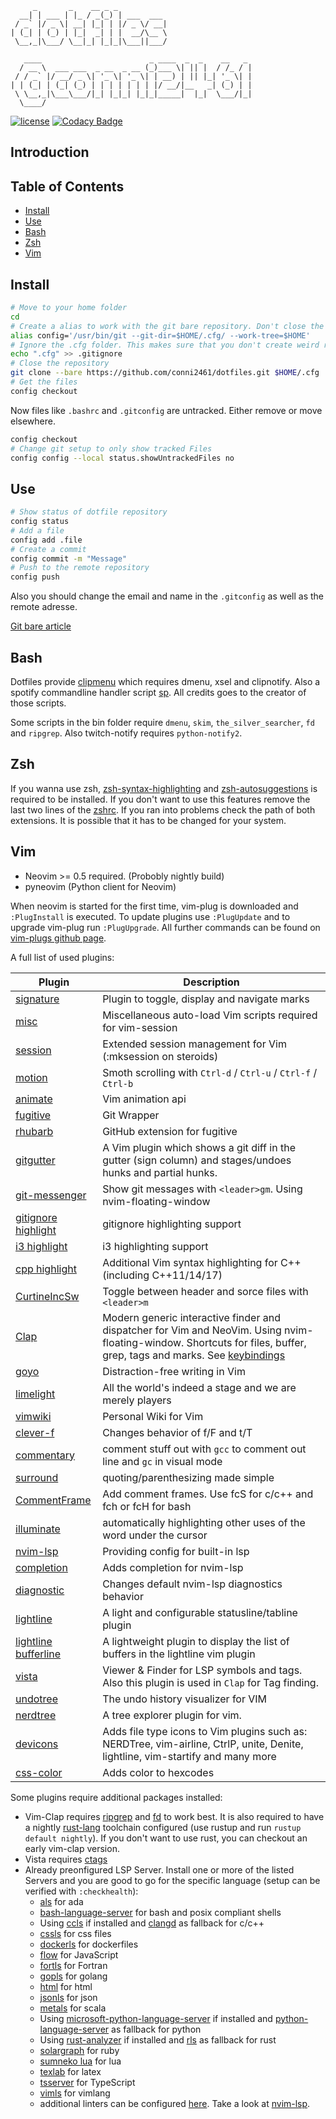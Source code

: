          _       _    __ _ _
      __| | ___ | |_ / _(_) | ___  ___
     / _` |/ _ \| __| |_| | |/ _ \/ __|
    | (_| | (_) | |_|  _| | |  __/\__ \
     \__,_|\___/ \__|_| |_|_|\___||___/

       ____                        _ ____  _  _    __   _
      / __ \  ___ ___  _ __  _ __ (_)___ \| || |  / /_ / |
     / / _` |/ __/ _ \| '_ \| '_ \| | __) | || |_| '_ \| |
    | | (_| | (_| (_) | | | | | | | |/ __/|__   _| (_) | |
     \ \__,_|\___\___/|_| |_|_| |_|_|_____|  |_|  \___/|_|
      \____/

[![license](https://img.shields.io/github/license/conni2461/dotfiles.svg?style=flat-square)](https://github.com/conni2461/dotfiles/blob/master/LICENSE)
[![Codacy Badge](https://api.codacy.com/project/badge/Grade/ef9d3503d02343ac8f6d1c0a7eb25d66)](https://app.codacy.com/app/Conni2461/dotfiles?utm_source=github.com&utm_medium=referral&utm_content=Conni2461/dotfiles&utm_campaign=Badge_Grade_Dashboard)

## Introduction

## Table of Contents

- [Install](#Install)
- [Use](#Use)
- [Bash](#Bash)
- [Zsh](#Zsh)
- [Vim](#Vim)

## Install

```sh
# Move to your home folder
cd
# Create a alias to work with the git bare repository. Don't close the bash session or you have to run this command again.
alias config='/usr/bin/git --git-dir=$HOME/.cfg/ --work-tree=$HOME'
# Ignore the .cfg folder. This makes sure that you don't create weird recursion problems
echo ".cfg" >> .gitignore
# Close the repository
git clone --bare https://github.com/conni2461/dotfiles.git $HOME/.cfg
# Get the files
config checkout
```

Now files like `.bashrc` and `.gitconfig` are untracked. Either remove or move elsewhere.

```sh
config checkout
# Change git setup to only show tracked Files
config config --local status.showUntrackedFiles no
```

## Use

```sh
# Show status of dotfile repository
config status
# Add a file
config add .file
# Create a commit
config commit -m "Message"
# Push to the remote repository
config push
```

Also you should change the email and name in the `.gitconfig` as well as the remote adresse.

[Git bare article](https://www.atlassian.com/git/tutorials/dotfiles)

## Bash

Dotfiles provide [clipmenu](https://github.com/cdown/clipmenu) which requires dmenu, xsel and clipnotify.
Also a spotify commandline handler script [sp](https://gist.github.com/wandernauta/6800547).
All credits goes to the creator of those scripts.

Some scripts in the bin folder require `dmenu`, `skim`, `the_silver_searcher`, `fd` and `ripgrep`.
Also twitch-notify requires `python-notify2`.

## Zsh

If you wanna use zsh, [zsh-syntax-highlighting](https://github.com/zsh-users/zsh-syntax-highlighting) and [zsh-autosuggestions](https://github.com/zsh-users/zsh-autosuggestions) is required to be installed.
If you don't want to use this features remove the last two lines of the [zshrc](.zshrc).
If you ran into problems check the path of both extensions. It is possible that it has to be changed for your system.

## Vim

- Neovim >= 0.5 required. (Probobly nightly build)
- pyneovim (Python client for Neovim)

When neovim is started for the first time, vim-plug is downloaded and `:PlugInstall` is executed.
To update plugins use `:PlugUpdate` and to upgrade vim-plug run `:PlugUpgrade`.
All further commands can be found on [vim-plugs github page](https://github.com/junegunn/vim-plug).

A full list of used plugins:

| Plugin                                                                       | Description                                                                                                                                                                                               |
| ---------------------------------------------------------------------------- | --------------------------------------------------------------------------------------------------------------------------------------------------------------------------------------------------------- |
| [signature](https://github.com/kshenoy/vim-signature)                        | Plugin to toggle, display and navigate marks                                                                                                                                                              |
| [misc](https://github.com/xolox/vim-misc)                                    | Miscellaneous auto-load Vim scripts required for vim-session                                                                                                                                              |
| [session](https://github.com/xolox/vim-session)                              | Extended session management for Vim (:mksession on steroids)                                                                                                                                              |
| [motion](https://github.com/yuttie/comfortable-motion.vim)                   | Smoth scrolling with `Ctrl-d` / `Ctrl-u` / `Ctrl-f` / `Ctrl-b`                                                                                                                                            |
| [animate](https://github.com/camspiers/animate.vim)                          | Vim animation api                                                                                                                                                                                         |
| [fugitive](https://github.com/tpope/vim-fugitive)                            | Git Wrapper                                                                                                                                                                                               |
| [rhubarb](https://github.com/tpope/vim-rhubarb)                              | GitHub extension for fugitive                                                                                                                                                                             |
| [gitgutter](https://github.com/airblade/vim-gitgutter)                       | A Vim plugin which shows a git diff in the gutter (sign column) and stages/undoes hunks and partial hunks.                                                                                                |
| [git-messenger](https://github.com/rhysd/git-messenger.vim)                  | Show git messages with `<leader>gm`. Using nvim-floating-window                                                                                                                                           |
| [gitignore highlight](https://github.com/gisphm/vim-gitignore)               | gitignore highlighting support                                                                                                                                                                            |
| [i3 highlight](https://github.com/PotatoesMaster/i3-vim-syntax)              | i3 highlighting support                                                                                                                                                                                   |
| [cpp highlight](https://github.com/octol/vim-cpp-enhanced-highlight)         | Additional Vim syntax highlighting for C++ (including C++11/14/17)                                                                                                                                        |
| [CurtineIncSw](https://github.com/ericcurtin/CurtineIncSw.vim)               | Toggle between header and sorce files with `<leader>m`                                                                                                                                                    |
| [Clap](https://github.com/liuchengxu/vim-clap)                               | Modern generic interactive finder and dispatcher for Vim and NeoVim. Using nvim-floating-window. Shortcuts for files, buffer, grep, tags and marks. See [keybindings](.config/nvim/plugins.d/40-clap.vim) |
| [goyo](https://github.com/junegunn/goyo.vim)                                 | Distraction-free writing in Vim                                                                                                                                                                           |
| [limelight](https://github.com/junegunn/limelight.vim)                       | All the world's indeed a stage and we are merely players                                                                                                                                                  |
| [vimwiki](https://github.com/vimwiki/vimwiki)                                | Personal Wiki for Vim                                                                                                                                                                                     |
| [clever-f](https://github.com/rhysd/clever-f.vim)                            | Changes behavior of f/F and t/T                                                                                                                                                                           |
| [commentary](https://github.com/tpope/vim-commentary)                        | comment stuff out with `gcc` to comment out line and `gc` in visual mode                                                                                                                                  |
| [surround](https://github.com/tpope/vim-surround)                            | quoting/parenthesizing made simple                                                                                                                                                                        |
| [CommentFrame](https://github.com/cometsong/CommentFrame.vim)                | Add comment frames. Use <leader>fcS for c/c++ and <leader>fch or <leader>fcH for bash                                                                                                                     |
| [illuminate](https://github.com/RRethy/vim-illuminate)                       | automatically highlighting other uses of the word under the cursor                                                                                                                                        |
| [nvim-lsp](https://github.com/neovim/nvim-lsp)                               | Providing config for built-in lsp                                                                                                                                                                         |
| [completion](https://github.com/haorenW1025/completion-nvim)                 | Adds completion for nvim-lsp                                                                                                                                                                              |
| [diagnostic](https://github.com/haorenW1025/diagnostic-nvim)                 | Changes default nvim-lsp diagnostics behavior                                                                                                                                                             |
| [lightline](https://github.com/itchyny/lightline.vim)                        | A light and configurable statusline/tabline plugin                                                                                                                                                        |
| [lightline bufferline](https://github.com/mengelbrecht/lightline-bufferline) | A lightweight plugin to display the list of buffers in the lightline vim plugin                                                                                                                           |
| [vista](https://github.com/liuchengxu/vista.vim)                             | Viewer & Finder for LSP symbols and tags. Also this plugin is used in `Clap` for Tag finding.                                                                                                             |
| [undotree](https://github.com/mbbill/undotree)                               | The undo history visualizer for VIM                                                                                                                                                                       |
| [nerdtree](https://github.com/preservim/nerdtree)                            | A tree explorer plugin for vim.                                                                                                                                                                           |
| [devicons](https://github.com/ryanoasis/vim-devicons)                        | Adds file type icons to Vim plugins such as: NERDTree, vim-airline, CtrlP, unite, Denite, lightline, vim-startify and many more                                                                           |
| [css-color](https://github.com/ap/vim-css-color)                             | Adds color to hexcodes                                                                                                                                                                                    |

Some plugins require additional packages installed:

- Vim-Clap requires [ripgrep](https://github.com/BurntSushi/ripgrep) and [fd](https://github.com/sharkdp/fd) to work best. It is also required to have a nightly [rust-lang](https://github.com/rust-lang/rust) toolchain configured (use rustup and run `rustup default nightly`). If you don't want to use rust, you can checkout an early vim-clap version.
- Vista requires [ctags](https://ctags.io/)
- Already preonfigured LSP Server. Install one or more of the listed Servers and you are good to go for the specific language (setup can be verified with `:checkhealth`):
  - [als](https://github.com/AdaCore/ada_language_server) for ada
  - [bash-language-server](https://github.com/bash-lsp/bash-language-server) for bash and posix compliant shells
  - Using [ccls](https://github.com/MaskRay/ccls) if installed and [clangd](https://clangd.llvm.org/) as fallback for c/c++
  - [cssls](https://github.com/vscode-langservers/vscode-css-languageserver-bin) for css files
  - [dockerls](https://github.com/rcjsuen/dockerfile-language-server-nodejs) for dockerfiles
  - [flow](https://github.com/facebook/flow) for JavaScript
  - [fortls](https://github.com/hansec/fortran-language-server) for Fortran
  - [gopls](https://github.com/golang/tools/tree/master/gopls) for golang
  - [html](https://github.com/vscode-langservers/vscode-html-languageserver-bin) for html
  - [jsonls](https://github.com/vscode-langservers/vscode-json-languageserver) for json
  - [metals](https://scalameta.org/metals/) for scala
  - Using [microsoft-python-language-server](https://github.com/Microsoft/python-language-server) if installed and [python-language-server](https://github.com/palantir/python-language-server) as fallback for python
  - Using [rust-analyzer](https://github.com/rust-analyzer/rust-analyzer) if installed and [rls](https://github.com/rust-lang/rls) as fallback for rust
  - [solargraph](https://solargraph.org/) for ruby
  - [sumneko lua](https://github.com/sumneko/lua-language-server) for lua
  - [texlab](https://github.com/latex-lsp/texlab) for latex
  - [tsserver](https://github.com/theia-ide/typescript-language-server) for TypeScript
  - [vimls](https://github.com/iamcco/vim-language-server) for vimlang
  - additional linters can be configured [here](.config/nvim/plugins.post.d/70-nvim-lsp.vim). Take a look at [nvim-lsp](https://github.com/neovim/nvim-lsp).
